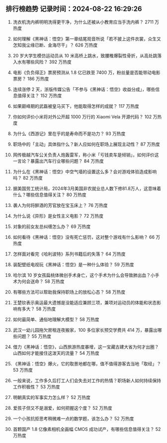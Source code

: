 
## 排行榜趋势 记录时间：2024-08-22 16:29:26
  
  1. 洗衣机洗内裤明明洗得更干净，为什么还被从小教育应当手洗内裤？ 2711 万热度
    
  2. 如何理解《黑神话：悟空》第一章结尾观音所说「若不披上这件衣裳，众生又怎知我尘缘已断、金海尽干」？ 626 万热度
    
  3. 20 岁大学生模仿运动员从 10 米高桥上跳水，致腰椎爆裂性骨折，从高处跳落入水有哪些风险？ 392 万热度
    
  4. 电影《负负得正》票房预测从 1.8 亿已跌至 7400 万，粉丝量是否能带动电影票房？ 186 万热度
    
  5. 连续涨停 2 天，浙版传媒公告「不参与《黑神话：悟空》收益分成」，哪些信息值得关注？ 152 万热度
    
  6. 如果巅峰期的武磊被皇马买下，他能取得怎样的成就？ 117 万热度
    
  7. 你如何评价小米将对外公开超 1000 万行的 Xiaomi Vela 开源代码？ 102 万热度
    
  8. 为什么《西游记》里在乎的是寿命而不是功力？ 93 万热度
    
  9. 职场中的「主动」具体指什么？新人应如何在职场上展现主动性？ 87 万热度
    
  10. 网传极越汽车公关负责人炮轰雷军，称小米「亏钱卖车是倾销」，如何评价这一言论？暴露出汽车行业哪些问题？ 84 万热度
    
  11. 为什么在《黑神话：悟空》中空气墙的设置这么多？会对游戏体验造成影响吗？ 82 万热度
    
  12. 据美国劳工统计局，2024年3月美国非农就业总人数下修81.8万人，这意味着什么？哪些信息值得关注？ 80 万热度
    
  13. 袭人为何将醉酒的芳官放在宝玉床上？ 76 万热度
    
  14. 为什么说《异形》是女性主义电影？ 72 万热度
    
  15. 对象的前女友总纠缠怎么办？ 69 万热度
    
  16. 如何看待《黑神话：悟空》没有死亡惩罚，这对整个游戏有什么影响？ 66 万热度
    
  17. 怎样面对看完《哈利波特》系列书籍后的失落？ 64 万热度
    
  18. 装配壁纸电视玩《黑神话：悟空》是一种什么体验？ 59 万热度
    
  19. 哈尔滨 10 岁女孩扁桃体微创手术身亡，这个手术为什么会导致肺出血？小手术为何会送命？ 58 万热度
    
  20. 有哪些方法可以帮助我保持职场上的放松心态？ 58 万热度
    
  21. 王楚钦表示奥运最大遗憾是没能适应兼顾三项，兼项对运动员的体能和状态影响有多大？ 58 万热度
    
  22. 如何最简单、通俗地理解大模型？ 58 万热度
    
  23. 武汉一幼儿园拖欠房租连夜搬家，100 多位家长预交学费共 414 万，暴露出哪些问题？ 55 万热度
    
  24. 借力《黑神话：悟空》，山西旅游热度暴增，这一宝藏古建大省为何才出圈？山西如何才能接住这泼天的流量？ 54 万热度
    
  25. 《黑神话：悟空》爆火，它的取景地都在哪，值不值得游客去当地「取经」？ 53 万热度
    
  26. 一般来说，工作多久后打工人们会失去对工作的热情？职场新人如何持续保持工作积极性？ 53 万热度
    
  27. 明朝真实的军事实力怎么样？ 52 万热度
    
  28. 爱孩子但又不是溺爱，如何把握这个度？ 52 万热度
    
  29. 一个小孩抗拒思考稍微难一点的数学题，该怎么办？ 52 万热度
    
  30. 首颗国产 1.8 亿像素相机全画幅 CMOS 成功试产，有哪些信息值得关注？ 52 万热度
    